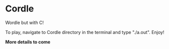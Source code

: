 # Cordle
Wordle but with C!

To play, navigate to Cordle directory in the terminal and type "./a.out". 
Enjoy!

**More details to come**